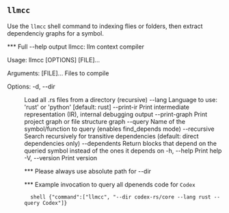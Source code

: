 ## `llmcc`

Use the `llmcc` shell command to indexing flies or folders, then extract dependenciy graphs for a symbol.

*** Full --help output
llmcc: llm context compiler

Usage: llmcc [OPTIONS] [FILE]...

Arguments:
  [FILE]...  Files to compile

Options:
  -d, --dir <DIR>     Load all .rs files from a directory (recursive)
      --lang <LANG>   Language to use: 'rust' or 'python' [default: rust]
      --print-ir      Print intermediate representation (IR), internal debugging output
      --print-graph   Print project graph or file structure graph
      --query <NAME>  Name of the symbol/function to query (enables find_depends mode)
      --recursive     Search recursively for transitive dependencies (default: direct dependencies only)
      --dependents    Return blocks that depend on the queried symbol instead of the ones it depends on
  -h, --help          Print help
  -V, --version       Print version


*** Please always use absolute path for --dir

*** Example invocation to query all dpenends code for `Codex`
```
  shell {"command":["llmcc", "--dir codex-rs/core --lang rust --query Codex"]}
```
